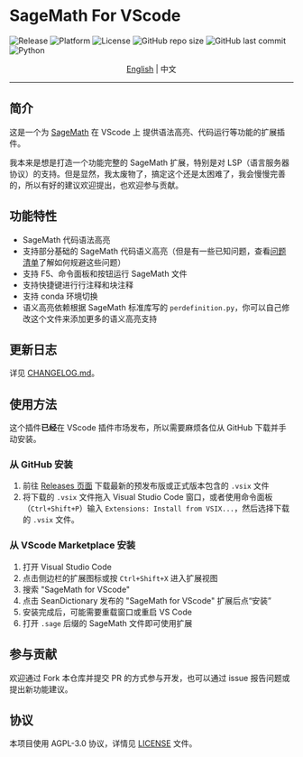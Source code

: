 # SageMath For VScode

![Release](https://img.shields.io/github/v/release/SeanDictionary/SageMath-for-VScode) ![Platform](https://img.shields.io/badge/platform-Linux-green) ![License](https://img.shields.io/github/license/SeanDictionary/SageMath-for-VScode) ![GitHub repo size](https://img.shields.io/github/repo-size/SeanDictionary/SageMath-for-VScode) ![GitHub last commit](https://img.shields.io/github/last-commit/SeanDictionary/SageMath-for-VScode) ![Python](https://img.shields.io/badge/python-3.8%2B-blue)

<div align="center"><a href="../README.md">English</a> | 中文</div>

---

## 简介

这是一个为 [SageMath](https://www.sagemath.org/) 在 VScode 上 提供语法高亮、代码运行等功能的扩展插件。

我本来是想是打造一个功能完整的 SageMath 扩展，特别是对 LSP（语言服务器协议）的支持。但是显然，我太废物了，搞定这个还是太困难了，我会慢慢完善的，所以有好的建议欢迎提出，也欢迎参与贡献。

## 功能特性

-   SageMath 代码语法高亮
-   支持部分基础的 SageMath 代码语义高亮（但是有一些已知问题，查看[问题清单](./SemanticHighlighting-zh-CN.md)了解如何规避这些问题）
-   支持 F5、命令面板和按钮运行 SageMath 文件
-   支持快捷键进行行注释和块注释
-   支持 conda 环境切换
-   语义高亮依赖根据 SageMath 标准库写的 `perdefinition.py`，你可以自己修改这个文件来添加更多的语义高亮支持

## 更新日志

详见 [CHANGELOG.md](../CHANGELOG.md)。

## 使用方法

这个插件**已经**在 VScode 插件市场发布，所以需要麻烦各位从 GitHub 下载并手动安装。

### 从 GitHub 安装

1. 前往 [Releases 页面](https://github.com/SeanDictionary/SageMath-for-VScode/releases) 下载最新的预发布版或正式版本包含的 `.vsix` 文件
2. 将下载的 `.vsix` 文件拖入 Visual Studio Code 窗口，或者使用命令面板（`Ctrl+Shift+P`）输入 `Extensions: Install from VSIX...`，然后选择下载的 `.vsix` 文件。

### 从 VScode Marketplace 安装

1. 打开 Visual Studio Code
2. 点击侧边栏的扩展图标或按 `Ctrl+Shift+X` 进入扩展视图
3. 搜索 "SageMath for VScode"
4. 点击 SeanDictionary 发布的 "SageMath for VScode" 扩展后点“安装”
5. 安装完成后，可能需要重载窗口或重启 VS Code
6. 打开 `.sage` 后缀的 SageMath 文件即可使用扩展

## 参与贡献

欢迎通过 Fork 本仓库并提交 PR 的方式参与开发，也可以通过 issue 报告问题或提出新功能建议。

## 协议

本项目使用 AGPL-3.0 协议，详情见 [LICENSE](../LICENSE) 文件。
